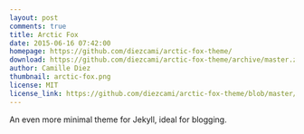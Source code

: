 ```yaml
---
layout: post
comments: true
title: Arctic Fox
date: 2015-06-16 07:42:00
homepage: https://github.com/diezcami/arctic-fox-theme/
download: https://github.com/diezcami/arctic-fox-theme/archive/master.zip
author: Camille Diez
thumbnail: arctic-fox.png
license: MIT
license_link: https://github.com/diezcami/arctic-fox-theme/blob/master/LICENSE
---
```


An even more minimal theme for Jekyll, ideal for blogging.
